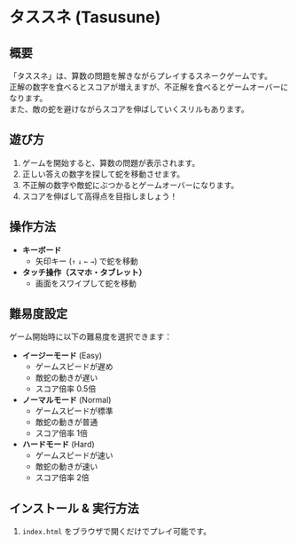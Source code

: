 # タススネ (Tasusune)

## 概要
「タススネ」は、算数の問題を解きながらプレイするスネークゲームです。  
正解の数字を食べるとスコアが増えますが、不正解を食べるとゲームオーバーになります。  
また、敵の蛇を避けながらスコアを伸ばしていくスリルもあります。

## 遊び方
1. ゲームを開始すると、算数の問題が表示されます。
2. 正しい答えの数字を探して蛇を移動させます。
3. 不正解の数字や敵蛇にぶつかるとゲームオーバーになります。
4. スコアを伸ばして高得点を目指しましょう！

## 操作方法
- **キーボード**
  - 矢印キー (`↑` `↓` `←` `→`) で蛇を移動
- **タッチ操作（スマホ・タブレット）**
  - 画面をスワイプして蛇を移動

## 難易度設定
ゲーム開始時に以下の難易度を選択できます：
- **イージーモード** (Easy)  
  - ゲームスピードが遅め  
  - 敵蛇の動きが遅い  
  - スコア倍率 0.5倍  
- **ノーマルモード** (Normal)  
  - ゲームスピードが標準  
  - 敵蛇の動きが普通  
  - スコア倍率 1倍  
- **ハードモード** (Hard)  
  - ゲームスピードが速い  
  - 敵蛇の動きが速い  
  - スコア倍率 2倍  

## インストール & 実行方法
1. `index.html` をブラウザで開くだけでプレイ可能です。
